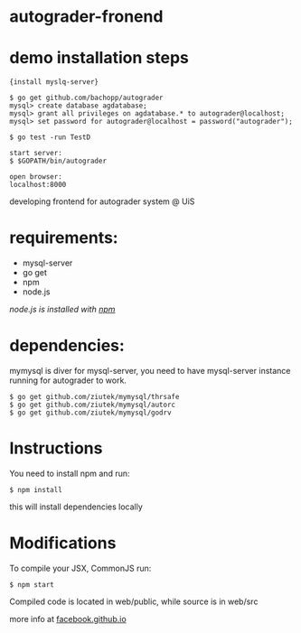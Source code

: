 # autograder-fronend

# demo installation steps

	{install myslq-server}

	$ go get github.com/bachopp/autograder
	mysql> create database agdatabase;
	mysql> grant all privileges on agdatabase.* to autograder@localhost;
	mysql> set password for autograder@localhost = password("autograder");
	
	$ go test -run TestD
	
	start server:
	$ $GOPATH/bin/autograder
	
	open browser:
	localhost:8000
	

developing frontend for autograder system @ UiS

# requirements:

* mysql-server
* go get
* npm
* node.js 

*node.js is installed with [npm](https://www.npmjs.com/)*

# dependencies: 

mymysql is diver for mysql-server, you need to have mysql-server instance running for autograder to work.

	$ go get github.com/ziutek/mymysql/thrsafe
	$ go get github.com/ziutek/mymysql/autorc
	$ go get github.com/ziutek/mymysql/godrv
	
# Instructions

You need to install npm and run:

	$ npm install

this will install dependencies locally

# Modifications

To compile your JSX, CommonJS run:

	$ npm start

Compiled code is located in web/public, while source is in web/src

more info at [facebook.github.io](https://facebook.github.io/react/docs/getting-started.html)
